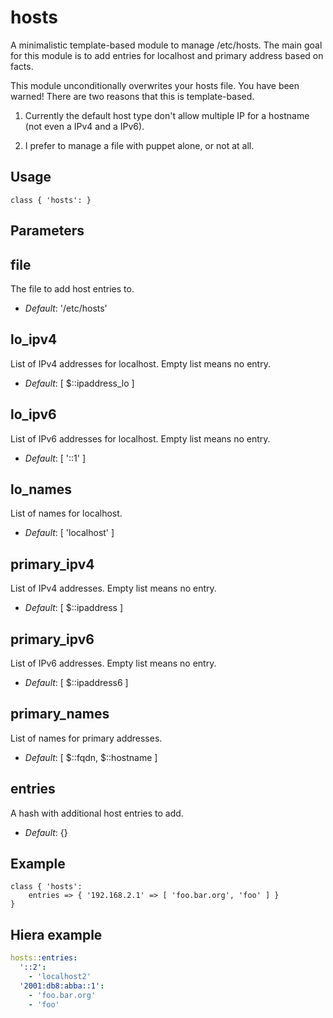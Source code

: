 # hosts

A minimalistic template-based module to manage /etc/hosts. The main
goal for this module is to add entries for localhost and primary
address based on facts.

This module unconditionally overwrites your hosts file. You have been
warned! There are two reasons that this is template-based.

1) Currently the default host type don't allow multiple IP for a
   hostname (not even a IPv4 and a IPv6).

2) I prefer to manage a file with puppet alone, or not at all.

## Usage

```puppet
class { 'hosts': }
```

## Parameters

file
----
The file to add host entries to.
- *Default*: '/etc/hosts'

lo_ipv4
-------
List of IPv4 addresses for localhost. Empty list means no entry.
- *Default*: [ $::ipaddress_lo ]

lo_ipv6
-------
List of IPv6 addresses for localhost. Empty list means no entry.
- *Default*: [ '::1' ]

lo_names
--------
List of names for localhost.
- *Default*: [ 'localhost' ]

primary_ipv4
------------
List of IPv4 addresses. Empty list means no entry.
- *Default*: [ $::ipaddress ]

primary_ipv6
------------
List of IPv6 addresses. Empty list means no entry.
- *Default*: [ $::ipaddress6 ]

primary_names
-------------
List of names for primary addresses.
- *Default*: [ $::fqdn, $::hostname ]

entries
-------
A hash with additional host entries to add.
- *Default*: {}

## Example

```puppet
class { 'hosts':
    entries => { '192.168.2.1' => [ 'foo.bar.org', 'foo' ] }
}
```

## Hiera example

```yaml
hosts::entries:
  '::2':
    - 'localhost2'
  '2001:db8:abba::1':
    - 'foo.bar.org'
    - 'foo'
```
